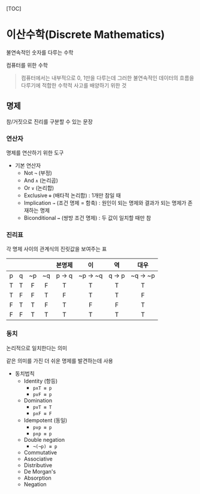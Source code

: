 [TOC]

# 이산수학(Discrete Mathematics)

불연속적인 숫자를 다루는 수학

컴퓨터를 위한 수학

> 컴퓨터에서는 내부적으로 0, 1만을 다루는데 그러한 불연속적인 데이터의 흐름을 다루기에 적합한 수학적 사고를 배양하기 위한 것

## 명제

참/거짓으로 진리를 구분할 수 있는 문장

### 연산자

명제를 연산하기 위한 도구

- 기본 연산자
  - Not `¬` (부정)
  - And `∧` (논리곱)
  - Or `∨` (논리합)
  - Exclusive `⊕` (배타적 논리합) : 1개만 참일 때
  - Implication `→` (조건 명제 = 함축) : 원인이 되는 명제와 결과가 되는 명제가 존재하는 명제
  - Biconditional `↔` (쌍방 조건 명제) : 두 값이 일치할 때만 참

### 진리표

각 명제 사이의 관계식의 진릿값을 보여주는 표

|      |      |      |      | 본명제 |   이    |  역   |  대우   |
| :--: | :--: | :--: | :--: | :----: | :-----: | :---: | :-----: |
|  p   |  q   |  ~p  |  ~q  | p → q  | ~p → ~q | q → p | ~q → ~p |
|  T   |  T   |  F   |  F   |   T    |    T    |   T   |    T    |
|  T   |  F   |  F   |  T   |   F    |    T    |   T   |    F    |
|  F   |  T   |  T   |  F   |   T    |    F    |   F   |    T    |
|  F   |  F   |  T   |  T   |   T    |    T    |   T   |    T    |

### 동치

논리적으로 일치한다는 의미

같은 의미를 가진 더 쉬운 명제를 발견하는데 사용

- 동치법칙
  - Identity (항등)
    - `p∧T ≡ p`
    - `p∨F ≡ p`
  - Domination
    - `p∨T ≡ T`
    - `p∧F ≡ F`
  - Idempotent (동일)
    - `p∨p ≡ p`
    - `p∧p ≡ p`
  - Double negation
    - `¬(¬p) ≡ p`
  - Commutative
  - Associative
  - Distributive
  - De Morgan's
  - Absorption
  - Negation
